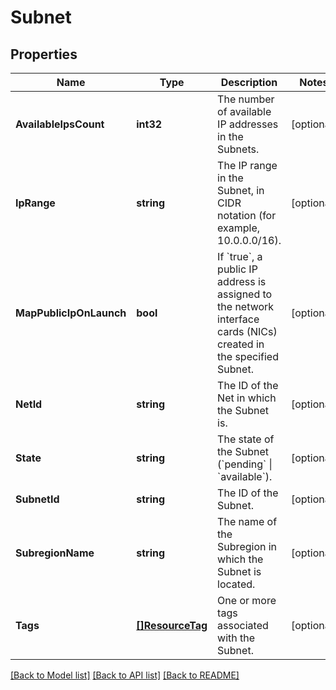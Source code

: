 # Subnet

## Properties

Name | Type | Description | Notes
------------ | ------------- | ------------- | -------------
**AvailableIpsCount** | **int32** | The number of available IP addresses in the Subnets. | [optional] 
**IpRange** | **string** | The IP range in the Subnet, in CIDR notation (for example, 10.0.0.0/16). | [optional] 
**MapPublicIpOnLaunch** | **bool** | If &#x60;true&#x60;, a public IP address is assigned to the network interface cards (NICs) created in the specified Subnet. | [optional] 
**NetId** | **string** | The ID of the Net in which the Subnet is. | [optional] 
**State** | **string** | The state of the Subnet (&#x60;pending&#x60; \\| &#x60;available&#x60;). | [optional] 
**SubnetId** | **string** | The ID of the Subnet. | [optional] 
**SubregionName** | **string** | The name of the Subregion in which the Subnet is located. | [optional] 
**Tags** | [**[]ResourceTag**](ResourceTag.md) | One or more tags associated with the Subnet. | [optional] 

[[Back to Model list]](../README.md#documentation-for-models) [[Back to API list]](../README.md#documentation-for-api-endpoints) [[Back to README]](../README.md)


